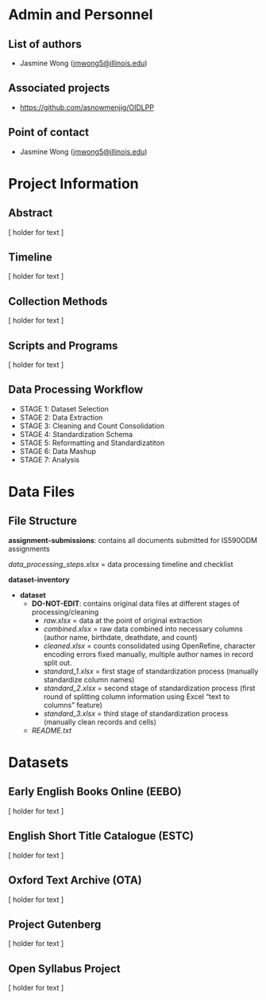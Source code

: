 # Admin and Personnel
## List of authors
* Jasmine Wong (jmwong5@illinois.edu)



## Associated projects
* https://github.com/asnowmenjig/OIDLPP



## Point of contact
* Jasmine Wong (jmwong5@illinois.edu)




# Project Information
## Abstract
[ holder for text ]



## Timeline
[ holder for text ]



## Collection Methods
[ holder for text ]



## Scripts and Programs
[ holder for text ]



## Data Processing Workflow
- STAGE 1: Dataset Selection
- STAGE 2: Data Extraction
- STAGE 3: Cleaning and Count Consolidation
- STAGE 4: Standardization Schema
- STAGE 5: Reformatting and Standardizatiton
- STAGE 6: Data Mashup
- STAGE 7: Analysis




# Data Files
## File Structure
**assignment-submissions**: contains all documents submitted for IS590ODM assignments

*data_processing_steps.xlsx* = data processing timeline and checklist

**dataset-inventory**

- **dataset**
  - **DO-NOT-EDIT**: contains original data files at different stages of processing/cleaning
    - *raw.xlsx* = data at the point of original extraction
    - *combined.xlsx* = raw data combined into necessary columns (author name, birthdate, deathdate, and count)
    - *cleaned.xlsx* = counts consolidated using OpenRefine, character encoding errors fixed manually, multiple author names in record split out.
    - *standard_1.xlsx* = first stage of standardization process (manually standardize column names)
    - *standard_2.xlsx* = second stage of standardization process (first round of splitting column information using Excel “text to columns” feature)
    - *standard_3.xlsx* = third stage of standardization process (manually clean records and cells)
  - *README.txt*




# Datasets
## Early English Books Online (EEBO)

[ holder for text ]

## English Short Title Catalogue (ESTC)

[ holder for text ]



## Oxford Text Archive (OTA)

[ holder for text ]



## Project Gutenberg

[ holder for text ]



## Open Syllabus Project

[ holder for text ]